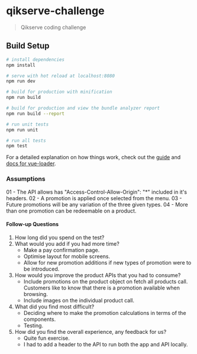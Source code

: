 # qikserve-challenge

> Qikserve coding challenge

## Build Setup

``` bash
# install dependencies
npm install

# serve with hot reload at localhost:8080
npm run dev

# build for production with minification
npm run build

# build for production and view the bundle analyzer report
npm run build --report

# run unit tests
npm run unit

# run all tests
npm test
```

For a detailed explanation on how things work, check out the [guide](http://vuejs-templates.github.io/webpack/) and [docs for vue-loader](http://vuejs.github.io/vue-loader).


### Assumptions

01 - The API allows has "Access-Control-Allow-Origin": "*" included in it's headers.
02 - A promotion is applied once selected from the menu.
03 - Future promotions will be any variation of the three given types.
04 - More than one promotion can be redeemable on a product.


#### Follow-up Questions
1. How long did you spend on the test?
2. What would you add if you had more time?
    - Make a pay confirmation page.
    - Optimise layout for mobile screens.
    - Allow for new promotion additions if new types of promotion were to be introduced.
3. How would you improve the product APIs that you had to consume? 
    - Include promotions on the product object on fetch all products call. Customers like to know that there is a promotion available when browsing.
    - Include images on the individual product call.
4. What did you find most difficult?
    - Deciding where to make the promotion calculations in terms of the components.
    - Testing.
5. How did you find the overall experience, any feedback for us?
    - Quite fun exercise.
    - I had to add a header to the API to run both the app and API locally. 